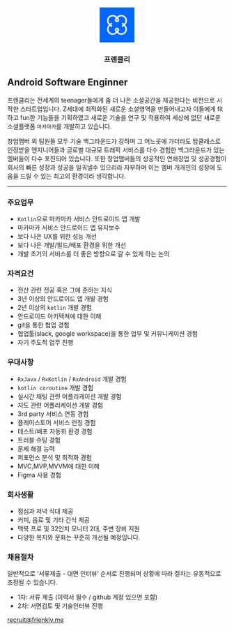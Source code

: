 <br />
<p align="center">
  <a href="https://github.com/frienkly/recruit">
    <img src="images/logo.jpg" alt="Logo" width="80" height="80">
  </a>

  <h3 align="center">프렌클리</h3>
</p>

## Android Software Enginner

프렌클리는 전세계의 teenager들에게 좀 더 나은 소셜공간을 제공한다는 비전으로 시작한 스타트업입니다.
Z세대에 최적화된 새로운 소셜영역을 만들어내고자 이들에게 fit하고 fun한 기능들을 기획하였고
새로운 기술을 연구 및 적용하여 세상에 없던 새로운 소셜플랫폼 `마카마카`를 개발하고 있습니다.

창업멤버 외 팀원들 모두 기술 백그라운드가 강하며 그 어느곳에 가더라도 탑클래스로 인정받을 엔지니어들과 글로벌 대규모 트래픽 서비스를 다수 경험한 백그라운드가 있는 멤버들이 다수 포진되어 있습니다.
또한 창업멤버들의 성공적인 연쇄창업 및 성공경험이 회사의 빠른 성장과 성공을 일궈낼수 있으리라 자부하며 이는 멤버 개개인의 성장에 도움을 드릴 수 있는 최고의 환경이라 생각합니다.

---

### 주요업무

- `Kotlin`으로 마카마카 서비스 안드로이드 앱 개발
- 마카마카 서비스 안드로이드 앱 유지보수
- 보다 나은 UX를 위한 성능 개선
- 보다 나은 개발/빌드/배포 환경을 위한 개선
- 개발 초기의 서비스를 더 좋은 방향으로 갈 수 있게 하는 논의

### 자격요건

- 전산 관련 전공 혹은 그에 준하는 지식
- 3년 이상의 안드로이드 앱 개발 경험
- 2년 이상의 `kotlin` 개발 경험
- 안드로이드 아키텍쳐에 대한 이해
- git을 통한 협업 경험
- 협업툴(slack, google workspace)을 통한 업무 및 커뮤니케이션 경험
- 자기 주도적 업무 진행

### 우대사항

- `RxJava` / `RxKotlin` / `RxAndroid` 개발 경험
- `kotlin coroutine` 개발 경험
- 실시간 채팅 관련 어플리케이션 개발 경험
- 지도 관련 어플리케이션 개발 경험
- 3rd party 서비스 연동 경험
- 플레이스토어 서비스 런칭 경험
- 테스트/배포 자동화 환경 경험
- 트러블 슈팅 경험
- 문제 해결 능력
- 퍼포먼스 분석 및 최적화 경험
- MVC,MVP,MVVM에 대한 이해
- Figma 사용 경험

### 회사생활

- 점심과 저녁 식대 제공
- 커피, 음료 및 기타 간식 제공
- 맥북 프로 및 32인치 모니터 2대, 주변 장비 지원
- 다양한 복지와 문화는 꾸준히 개선될 예정입니다.

### 채용절차

일반적으로 ‘서류제출 - 대면 인터뷰’ 순서로 진행되며 상황에 따라 절차는 유동적으로 조정될 수 있습니다.

- 1차: 서류 제출 (이력서 필수 / github 계정 있으면 포함)
- 2차: 서면검토 및 기술인터뷰 진행

<a href="mailto:recruit@frienkly.me">recruit@frienkly.me</a>

